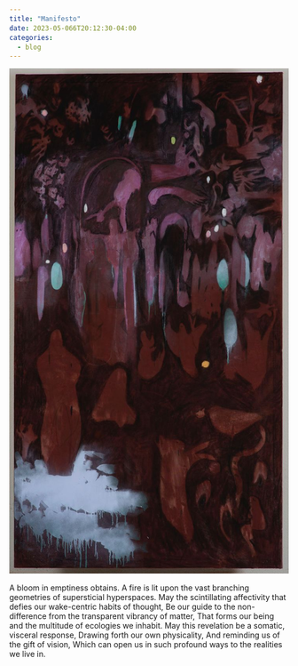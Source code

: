 ```yaml
---
title: "Manifesto"
date: 2023-05-066T20:12:30-04:00
categories:
  - blog
---
```



![multitude of ecologies we inhabit](/assets/images/photo_2023-04-29_00-16-53.jpg)



A bloom in emptiness obtains. A fire is lit upon the vast branching geometries of supersticial hyperspaces.
May the scintillating affectivity that defies our wake-centric habits of thought,
Be our guide to the non-difference from the transparent vibrancy of matter,
That forms our being and the multitude of ecologies we inhabit.
May this revelation be a somatic, visceral response,
Drawing forth our own physicality,
And reminding us of the gift of vision,
Which can open us in such profound ways to the realities we live in.
